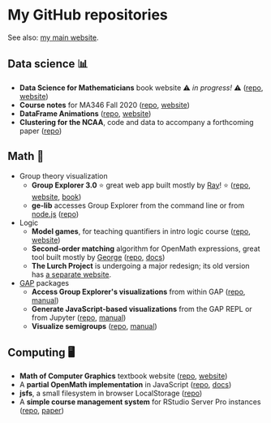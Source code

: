 
# My GitHub repositories

See also: [my main website](https://nathancarter.github.io).

## Data science 📊

 * **Data Science for Mathematicians** book website ⚠️ *in progress!* ⚠️
   ([repo](https://github.com/ds4m/ds4m.github.io),
   [website](https://ds4m.github.io))
 * **Course notes** for MA346 Fall 2020
   ([repo](https://github.com/nathancarter/MA346-course-notes),
   [website](https://nathancarter.github.io/MA346-course-notes/))
 * **DataFrame Animations**
   ([repo](https://github.com/nathancarter/dataframe-animations),
   [website](https://nathancarter.github.io/dataframe-animations/))
 * **Clustering for the NCAA**, code and data to accompany a forthcoming paper
   ([repo](https://github.com/nathancarter/clustering-for-ncaa))

## Math 🧮

 * Group theory visualization
    * **Group Explorer 3.0**
      ⭐️ great web app built mostly by [Ray](https://github.com/rayellis4)! ⭐️
      ([repo](https://github.com/nathancarter/group-explorer),
      [website](http://nathancarter.github.io/group-explorer/index.html),
      [book](http://web.bentley.edu/empl/c/ncarter/vgt/))
    * **ge-lib** accesses Group Explorer from the command line or from
      [node.js](https://nodejs.org/en/)
       ([repo](https://github.com/nathancarter/ge-lib))
 * Logic
    * **Model games**, for teaching quantifiers in intro logic course
      ([repo](https://github.com/nathancarter/model-games),
      [website](https://nathancarter.github.io/model-games/))
    * **Second-order matching** algorithm for OpenMath expressions,
      great tool built mostly by [George](https://github.com/GeorgeTillisch)
      ([repo](https://github.com/lurchmath/second-order-matching),
      [docs](https://lurchmath.github.io/second-order-matching/docs/))
    * **The Lurch Project** is undergoing a major redesign;
      its old version has [a separate website](http://lurchmath.org/).
 * [GAP](http://www.gap-system.org/) packages
    * **Access Group Explorer's visualizations** from within GAP
      ([repo](https://github.com/nathancarter/gap-pkg-groupexplorer),
      [manual](https://nathancarter.github.io/gap-pkg-groupexplorer/))
    * **Generate JavaScript-based visualizations**
      from the GAP REPL or from Jupyter
      ([repo](https://github.com/nathancarter/jupyterviz),
      [manual](https://nathancarter.github.io/jupyterviz/))
    * **Visualize semigroups**
      ([repo](https://github.com/nathancarter/semigroupviz),
      [manual](https://nathancarter.github.io/semigroupviz/))

## Computing 🖥

 * **Math of Computer Graphics** textbook website
   ([repo](https://github.com/nathancarter/mocg),
   [website](https://nathancarter.github.io/mocg/site/index.html))
 * A **partial OpenMath implementation** in JavaScript
   ([repo](https://github.com/lurchmath/openmath-js),
   [docs](https://lurchmath.github.io/openmath-js/site/))
 * **jsfs**, a small filesystem in browser LocalStorage
   ([repo](https://github.com/nathancarter/jsfs))
 * A **simple course management system** for RStudio Server Pro instances
   ([repo](https://github.com/nathancarter/simplecms),
   [paper](https://escholarship.org/uc/item/5092x4hx))
